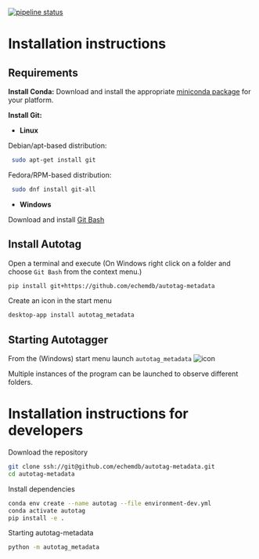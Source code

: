 [![pipeline status](https://github.com/echemdb/autotag-metadata/badges/master/pipeline.svg)](https://github.com/echemdb/autotag-metadata/-/commits/master)
# Installation instructions

## Requirements

**Install Conda:**
Download and install the appropriate [miniconda package](https://docs.conda.io/en/latest/miniconda.html) for your platform.

**Install Git:**

* **Linux**

Debian/apt-based distribution:

```sh
 sudo apt-get install git
```

Fedora/RPM-based distribution:

```sh
 sudo dnf install git-all
```

* **Windows**

Download and install [Git Bash](https://gitforwindows.org/)

## Install Autotag

Open a terminal and execute (On Windows right click on a folder and choose `Git Bash` from the context menu.)

```sh
pip install git+https://github.com/echemdb/autotag-metadata
```

Create an icon in the start menu

```sh
desktop-app install autotag_metadata
```

## Starting Autotagger

From the (Windows) start menu launch `autotag_metadata`
![icon](autotag_metadata/autotag_metadata.ico)

Multiple instances of the program can be launched to observe different folders.

# Installation instructions for developers

Download the repository

```sh
git clone ssh://git@github.com/echemdb/autotag-metadata.git
cd autotag-metadata
```

Install dependencies

```sh
conda env create --name autotag --file environment-dev.yml
conda activate autotag
pip install -e .
```

Starting autotag-metadata

```sh
python -m autotag_metadata
```
